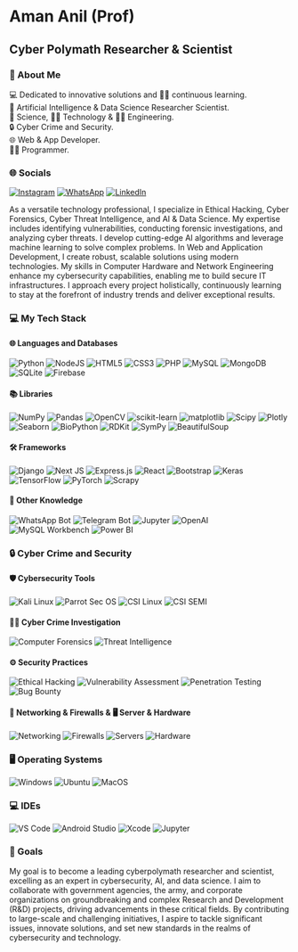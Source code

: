 # Aman Anil (Prof)

## Cyber Polymath Researcher & Scientist

### 💫 About Me
💻 Dedicated to innovative solutions and 👨‍💻 continuous learning.<br>
🤖 Artificial Intelligence & Data Science Researcher Scientist.<br>
🔬 Science, 👨‍💻 Technology & 👨‍🔬 Engineering.<br>
🔒 Cyber Crime and Security.<br>
🌐 Web & App Developer.<br>
👨‍💻 Programmer.<br>

### 🌐 Socials
[![Instagram](https://img.shields.io/badge/Instagram-%23E4405F.svg?logo=Instagram&logoColor=white)](https://www.instagram.com/spyberpolymath)
[![WhatsApp](https://img.shields.io/badge/WhatsApp-25D366?logo=whatsapp&logoColor=white)](https://wa.me/+917892939127)
[![LinkedIn](https://img.shields.io/badge/LinkedIn-%230077B5.svg?logo=linkedin&logoColor=white)](https://www.linkedin.com/in/spyberpolymath)


As a versatile technology professional, I specialize in Ethical Hacking, Cyber Forensics, Cyber Threat Intelligence, and AI & Data Science. My expertise includes identifying vulnerabilities, conducting forensic investigations, and analyzing cyber threats. I develop cutting-edge AI algorithms and leverage machine learning to solve complex problems. In Web and Application Development, I create robust, scalable solutions using modern technologies. My skills in Computer Hardware and Network Engineering enhance my cybersecurity capabilities, enabling me to build secure IT infrastructures. I approach every project holistically, continuously learning to stay at the forefront of industry trends and deliver exceptional results.

### 💻 My Tech Stack

#### 🌐 Languages and Databases
![Python](https://img.shields.io/badge/python-3670A0?style=for-the-badge&logo=python&logoColor=ffdd54)
![NodeJS](https://img.shields.io/badge/node.js-6DA55F?style=for-the-badge&logo=node.js&logoColor=white)
![HTML5](https://img.shields.io/badge/html5-%23E34F26.svg?style=for-the-badge&logo=html5&logoColor=white)
![CSS3](https://img.shields.io/badge/css3-%231572B6.svg?style=for-the-badge&logo=css3&logoColor=white)
![PHP](https://img.shields.io/badge/php-%23777BB4.svg?style=for-the-badge&logo=php&logoColor=white)
![MySQL](https://img.shields.io/badge/mysql-4479A1.svg?style=for-the-badge&logo=mysql&logoColor=white)
![MongoDB](https://img.shields.io/badge/MongoDB-%234ea94b.svg?style=for-the-badge&logo=mongodb&logoColor=white)
![SQLite](https://img.shields.io/badge/sqlite-%2307405e.svg?style=for-the-badge&logo=sqlite&logoColor=white)
![Firebase](https://img.shields.io/badge/firebase-%23039BE5.svg?style=for-the-badge&logo=firebase)

#### 📚 Libraries
![NumPy](https://img.shields.io/badge/numpy-%23013243.svg?style=for-the-badge&logo=numpy&logoColor=white)
![Pandas](https://img.shields.io/badge/pandas-%23150458.svg?style=for-the-badge&logo=pandas&logoColor=white)
![OpenCV](https://img.shields.io/badge/opencv-%23white.svg?style=for-the-badge&logo=opencv&logoColor=white)
![scikit-learn](https://img.shields.io/badge/scikit--learn-%23F7931E.svg?style=for-the-badge&logo=scikit-learn&logoColor=white)
![matplotlib](https://img.shields.io/badge/Matplotlib-%23ffffff.svg?style=for-the-badge&logo=Matplotlib&logoColor=black)
![Scipy](https://img.shields.io/badge/SciPy-%230C55A5.svg?style=for-the-badge&logo=scipy&logoColor=white)
![Plotly](https://img.shields.io/badge/Plotly-%233F4F75.svg?style=for-the-badge&logo=plotly&logoColor=white)
![Seaborn](https://img.shields.io/badge/seaborn-%231a1a1a.svg?style=for-the-badge&logo=seaborn&logoColor=white)
![BioPython](https://img.shields.io/badge/biopython-%23F7931E.svg?style=for-the-badge&logo=biopython&logoColor=white)
![RDKit](https://img.shields.io/badge/rdkit-%234C4C4C.svg?style=for-the-badge&logo=rdkit&logoColor=white)
![SymPy](https://img.shields.io/badge/sympy-%233a5ba0.svg?style=for-the-badge&logo=sympy&logoColor=white)
![BeautifulSoup](https://img.shields.io/badge/beautifulsoup-%23FFC832.svg?style=for-the-badge&logo=beautifulsoup&logoColor=black)

#### 🛠️ Frameworks
![Django](https://img.shields.io/badge/django-%23092E20.svg?style=for-the-badge&logo=django&logoColor=white)
![Next JS](https://img.shields.io/badge/Next-black?style=for-the-badge&logo=next.js&logoColor=white)
![Express.js](https://img.shields.io/badge/express.js-%23404d59.svg?style=for-the-badge&logo=express&logoColor=%2361DAFB)
![React](https://img.shields.io/badge/react-%2320232a.svg?style=for-the-badge&logo=react&logoColor=%2361DAFB)
![Bootstrap](https://img.shields.io/badge/bootstrap-%238511FA.svg?style=for-the-badge&logo=bootstrap&logoColor=white)
![Keras](https://img.shields.io/badge/Keras-%23D00000.svg?style=for-the-badge&logo=Keras&logoColor=white)
![TensorFlow](https://img.shields.io/badge/TensorFlow-%23FF6F00.svg?style=for-the-badge&logo=TensorFlow&logoColor=white)
![PyTorch](https://img.shields.io/badge/PyTorch-%23EE4C2C.svg?style=for-the-badge&logo=PyTorch&logoColor=white)
![Scrapy](https://img.shields.io/badge/scrapy-%23223E45.svg?style=for-the-badge&logo=scrapy&logoColor=white)

#### 🧠 Other Knowledge
![WhatsApp Bot](https://img.shields.io/badge/whatsapp_bot-%23325C4F.svg?style=for-the-badge&logo=whatsapp&logoColor=white)
![Telegram Bot](https://img.shields.io/badge/telegram_bot-%23323F54.svg?style=for-the-badge&logo=telegram&logoColor=white)
![Jupyter](https://img.shields.io/badge/jupyter-%23F37626.svg?style=for-the-badge&logo=jupyter&logoColor=white)
![OpenAI](https://img.shields.io/badge/OpenAI-%232C2E3F.svg?style=for-the-badge&logo=openai&logoColor=white)
![MySQL Workbench](https://img.shields.io/badge/mysql_workbench-%2300A5E0.svg?style=for-the-badge&logo=mysql&logoColor=white)
![Power BI](https://img.shields.io/badge/powerbi-%23F2C811.svg?style=for-the-badge&logo=powerbi&logoColor=black)

### 🔒 Cyber Crime and Security

#### 🛡️ Cybersecurity Tools
![Kali Linux](https://img.shields.io/badge/kali_linux-%23000000.svg?style=for-the-badge&logo=kalilinux&logoColor=white)
![Parrot Sec OS](https://img.shields.io/badge/parrot_sec_os-%23000000.svg?style=for-the-badge&logo=parrot&logoColor=white)
![CSI Linux](https://img.shields.io/badge/csi_linux-%23000000.svg?style=for-the-badge&logo=linux&logoColor=white)
![CSI SEMI](https://img.shields.io/badge/csi_semi-%23000000.svg?style=for-the-badge&logo=linux&logoColor=white)

#### 🕵️‍♂️ Cyber Crime Investigation
![Computer Forensics](https://img.shields.io/badge/computer_forensics-%23FF6F00.svg?style=for-the-badge&logo=computing&logoColor=white)
![Threat Intelligence](https://img.shields.io/badge/threat_intelligence-%232E8B57.svg?style=for-the-badge&logo=security&logoColor=white)

#### ⚙️ Security Practices
![Ethical Hacking](https://img.shields.io/badge/ethical_hacking-%2300A8FF.svg?style=for-the-badge&logo=ethical-hacking&logoColor=white)
![Vulnerability Assessment](https://img.shields.io/badge/vulnerability_assessment-%23FF4500.svg?style=for-the-badge&logo=security&logoColor=white)
![Penetration Testing](https://img.shields.io/badge/penetration_testing-%231E90FF.svg?style=for-the-badge&logo=security&logoColor=white)
![Bug Bounty](https://img.shields.io/badge/bug_bounty-%23FF5722.svg?style=for-the-badge&logo=bug-bounty&logoColor=white)

#### 📡 Networking & Firewalls & 🖥️ Server & Hardware
![Networking](https://img.shields.io/badge/networking-%23000000.svg?style=for-the-badge&logo=networking&logoColor=white)
![Firewalls](https://img.shields.io/badge/firewalls-%23000000.svg?style=for-the-badge&logo=firewalls&logoColor=white)
![Servers](https://img.shields.io/badge/servers-%231E90FF.svg?style=for-the-badge&logo=server&logoColor=white)
![Hardware](https://img.shields.io/badge/hardware-%23FF5722.svg?style=for-the-badge&logo=hardware&logoColor=white)

### 🖥️ Operating Systems
![Windows](https://img.shields.io/badge/windows-%23009EFA.svg?style=for-the-badge&logo=windows&logoColor=white)
![Ubuntu](https://img.shields.io/badge/ubuntu-%230079D6.svg?style=for-the-badge&logo=ubuntu&logoColor=white)
![MacOS](https://img.shields.io/badge/macOS-%23000000.svg?style=for-the-badge&logo=apple&logoColor=white)

### 💻 IDEs
![VS Code](https://img.shields.io/badge/visual%20studio%20code-%23007ACC.svg?style=for-the-badge&logo=visual-studio-code&logoColor=white)
![Android Studio](https://img.shields.io/badge/Android%20Studio-%233DDC84.svg?style=for-the-badge&logo=android-studio&logoColor=white)
![Xcode](https://img.shields.io/badge/Xcode-%23000000.svg?style=for-the-badge&logo=xcode&logoColor=white)
![Jupyter](https://img.shields.io/badge/Jupyter-%23F37626.svg?style=for-the-badge&logo=jupyter&logoColor=white)

### 🎯 Goals
My goal is to become a leading cyberpolymath researcher and scientist, excelling as an expert in cybersecurity, AI, and data science. I aim to collaborate with government agencies, the army, and corporate organizations on groundbreaking and complex Research and Development (R&D) projects, driving advancements in these critical fields. By contributing to large-scale and challenging initiatives, I aspire to tackle significant issues, innovate solutions, and set new standards in the realms of cybersecurity and technology.
